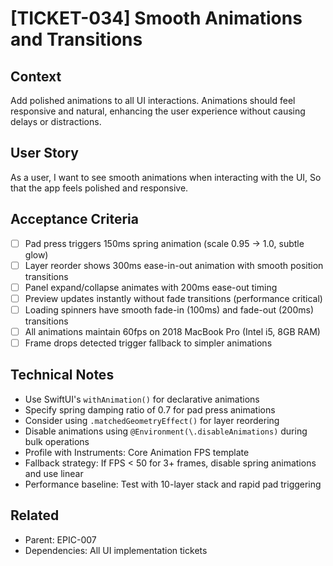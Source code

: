 # [TICKET-034] Smooth Animations and Transitions

## Context
Add polished animations to all UI interactions. Animations should feel responsive and natural, enhancing the user experience without causing delays or distractions.

## User Story
As a user,
I want to see smooth animations when interacting with the UI,
So that the app feels polished and responsive.

## Acceptance Criteria
- [ ] Pad press triggers 150ms spring animation (scale 0.95 -> 1.0, subtle glow)
- [ ] Layer reorder shows 300ms ease-in-out animation with smooth position transitions
- [ ] Panel expand/collapse animates with 200ms ease-out timing
- [ ] Preview updates instantly without fade transitions (performance critical)
- [ ] Loading spinners have smooth fade-in (100ms) and fade-out (200ms) transitions
- [ ] All animations maintain 60fps on 2018 MacBook Pro (Intel i5, 8GB RAM)
- [ ] Frame drops detected trigger fallback to simpler animations

## Technical Notes
- Use SwiftUI's `withAnimation()` for declarative animations
- Specify spring damping ratio of 0.7 for pad press animations
- Consider using `.matchedGeometryEffect()` for layer reordering
- Disable animations using `@Environment(\.disableAnimations)` during bulk operations
- Profile with Instruments: Core Animation FPS template
- Fallback strategy: If FPS < 50 for 3+ frames, disable spring animations and use linear
- Performance baseline: Test with 10-layer stack and rapid pad triggering

## Related
- Parent: EPIC-007
- Dependencies: All UI implementation tickets
